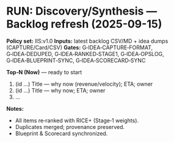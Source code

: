 # RUN: Discovery/Synthesis — Backlog refresh (2025-09-15)

**Policy set:** IIS:v1.0
**Inputs:** latest backlog CSV/MD + idea dumps (CAPTURE/Card/CSV)
**Gates:** G‑IDEA‑CAPTURE‑FORMAT, G‑IDEA‑DEDUPED, G‑IDEA‑RANKED‑STAGE1, G‑IDEA‑OPSLOG, G‑IDEA‑BLUEPRINT‑SYNC, G‑IDEA‑SCORECARD‑SYNC

**Top‑N (Now)** — ready to start
1. (id …) Title — why now (revenue/velocity); ETA; owner
2. (id …) Title — why now; ETA; owner
3. …

**Notes:**
- All items re‑ranked with RICE+ (Stage‑1 weights).
- Duplicates merged; provenance preserved.
- Blueprint & Scorecard synchronized.
